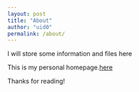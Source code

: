 ```yaml
---
layout: post
title: "About"
author: "uid0"
permalink: /about/
---
```


I will store some information and files here

This is my personal homepage.[here](https://uid-0000000.github.io/)

Thanks for reading!

